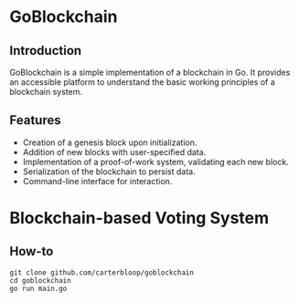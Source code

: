 # GoBlockchain

## Introduction

GoBlockchain is a simple implementation of a blockchain in Go. It provides an accessible platform to understand the basic working principles of a blockchain system.

## Features

- Creation of a genesis block upon initialization.
- Addition of new blocks with user-specified data.
- Implementation of a proof-of-work system, validating each new block.
- Serialization of the blockchain to persist data.
- Command-line interface for interaction.

# Blockchain-based Voting System

## How-to

```shell
git clone github.com/carterbloop/goblockchain
cd goblockchain
go run main.go
```

